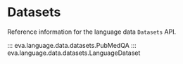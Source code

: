 # Datasets

Reference information for the language data `Datasets` API.

::: eva.language.data.datasets.PubMedQA
::: eva.language.data.datasets.LanguageDataset